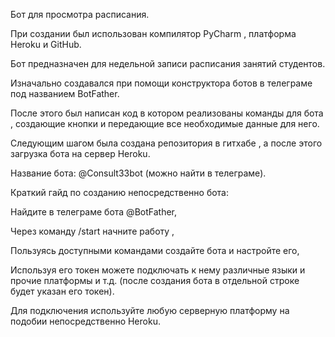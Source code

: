 Бот для просмотра расписания.

При создании был использован компилятор PyCharm , платформа Heroku и GitHub.

Бот предназначен для недельной записи расписания занятий студентов. 

Изначально создавался при помощи конструктора ботов в телеграме под названием BotFather.

После этого был написан код в котором реализованы команды для бота , создающие кнопки и передающие все необходимые данные для него.

Следующим шагом была создана репозитория в гитхабе , а после этого загрузка бота на сервер Heroku.

Название бота: @Consult33bot (можно найти в телеграме).

Краткий гайд по созданию непосредственно бота:

Найдите в телеграме бота @BotFather, 

Через команду /start начните работу ,

Пользуясь доступными командами создайте бота и настройте его,

Используя его токен можете подключать к нему различные языки и прочие платформы и т.д. (после создания бота в отдельной строке будет указан его токен).

Для подключения используйте любую серверную платформу на подобии непосредственно Heroku.

